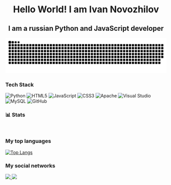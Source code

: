 <h1 align="center"> Hello World! I am Ivan Novozhilov </h1>

<h2 align="center"> I am a russian Python and JavaScript developer </h2>

<picture>
  <source media="(prefers-color-scheme: dark)" srcset="https://raw.githubusercontent.com/devlifeee/devlifeee/output/github-contribution-grid-snake-dark.svg">
  <source media="(prefers-color-scheme: light)" srcset="https://raw.githubusercontent.com/devlifeee/devlifeee/output/github-contribution-grid-snake.svg">
  <img alt="Snake Animation" src="https://raw.githubusercontent.com/platane/platane/output/github-contribution-grid-snake.svg">
</picture>


<h3> Tech Stack </h3>

![Python](https://img.shields.io/badge/python-3670A0?style=for-the-badge&logo=python&logoColor=ffdd54)
![HTML5](https://img.shields.io/badge/html5-%23E34F26.svg?style=for-the-badge&logo=html5&logoColor=white)
![JavaScript](https://img.shields.io/badge/javascript-%23323330.svg?style=for-the-badge&logo=javascript&logoColor=%23F7DF1E)
![CSS3](https://img.shields.io/badge/css3-%231572B6.svg?style=for-the-badge&logo=css3&logoColor=white)
![Apache](https://img.shields.io/badge/apache-%23D42029.svg?style=for-the-badge&logo=apache&logoColor=white)
![Visual Studio](https://img.shields.io/badge/Visual%20Studio-5C2D91.svg?style=for-the-badge&logo=visual-studio&logoColor=white)
![MySQL](https://img.shields.io/badge/mysql-4479A1.svg?style=for-the-badge&logo=mysql&logoColor=white)
![GitHub](https://img.shields.io/badge/github-%23121011.svg?style=for-the-badge&logo=github&logoColor=white)

<h3>📊 Stats </h3>
<div id="stat" align="center">
    <img src="https://github-profile-summary-cards.vercel.app/api/cards/profile-details?username=devlifeee&theme=github_dark" alt=""/>
    <img src="https://github-profile-summary-cards.vercel.app/api/cards/most-commit-language?username=devlifeee&theme=github_dark" alt=""/>
     <img src="https://github-profile-summary-cards.vercel.app/api/cards/stats?username=devlifeee&theme=github_dark" alt=""/>
</div>
<h3> My top languages </h3>

[![Top Langs](https://github-readme-stats.vercel.app/api/top-langs/?username=devlifeee&layout=compact&theme=vision-friendly-dark)](https://github.com/anuraghazra/github-readme-stats)


<h3>My social networks </h3>
<a href="https://t.me/qwertyIMIM">
  <img src="https://img.shields.io/badge/Telegram-2CA5E0?style=for-the-badge&logo=telegram&logoColor=white">
</a>
<a href="mailto:imnovojilovivan@gmail.com">
  <img src="https://img.shields.io/badge/Gmail-D14836?style=for-the-badge&logo=gmail&logoColor=white">
</a>

